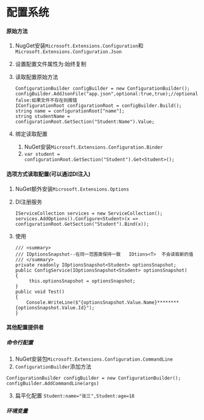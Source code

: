 # 配置系统

#### 原始方法

 1. NugGet安装`Microsoft.Extensions.Configuration`和`Microsoft.Extensions.Configuration.Json` 

 2. 设置配置文件属性为:始终复制

 3. 读取配置原始方法

    ```
    ConfigurationBuilder configBuilder = new ConfigurationBuilder();
    configBuilder.AddJsonFile("app.json",optional:true,true);//optional-false:如果文件不存在则报错
    IConfigurationRoot configurationRoot = configBuilder.Build();
    string name = configurationRoot["name"];
    string studentName = configurationRoot.GetSection("Student:Name").Value;
    ```

4. 绑定读取配置

    1. NuGet安装`Microsoft.Extensions.Configuration.Binder`
    2. `var student = configurationRoot.GetSection("Student").Get<Student>();`


#### 选项方式读取配置(可以通过DI注入)

1. NuGet额外安装`Microsoft.Extensions.Options`

2. DI注册服务

   ```
   IServiceCollection services = new ServiceCollection();
   services.AddOptions().Configure<Student>(x => configurationRoot.GetSection("Student").Bind(x));
   ```

3. 使用

   ```
   /// <summary>
   /// IOptionsSnapshot--在同一范围类保持一致   IOtions<T>  不会读取新的值
   /// </summary>
   private readonly IOptionsSnapshot<Student> optionsSnapshot;
   public ConfigService(IOptionsSnapshot<Student> optionsSnapshot)
   {
        this.optionsSnapshot = optionsSnapshot;
   }
   public void Test()
   {
       Console.WriteLine($"{optionsSnapshot.Value.Name}********{optionsSnapshot.Value.Id}");
   }

#### 其他配置提供者

##### 命令行配置

1. NuGet安装包`Microsoft.Extensions.Configuration.CommandLine`
1. `ConfigurationBuilder`添加方法

```
ConfigurationBuilder configBuilder = new ConfigurationBuilder();
configBuilder.AddCommandLine(args)
```

3. 扁平化配置 `Student:name="张三",Student:age=18`

##### 环境变量
